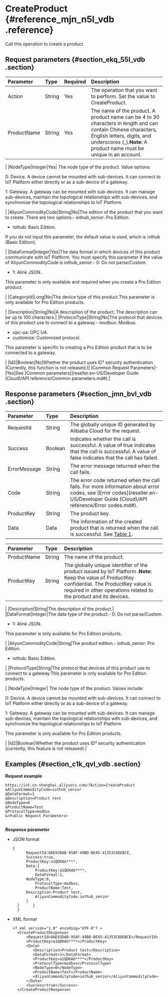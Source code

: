 # CreateProduct {#reference_mjn_n5l_vdb .reference}

Call this operation to create a product.

## Request parameters {#section_ekq_55l_vdb .section}

|Parameter|Type|Required|Description|
|:--------|:---|:-------|:----------|
|Action|String|Yes|The operation that you want to perform. Set the value to CreateProduct.|
|ProductName|String|Yes|The name of the product. A product name can be 4 to 30 characters in length and can contain Chinese characters, English letters, digits, and underscores \(\_\).**Note:** A product name must be unique in an account.

|
|NodeType|Integer|Yes| The node type of the product. Value options:

 0: Device. A device cannot be mounted with sub-devices. It can connect to IoT Platform either directly or as a sub-device of a gateway.

 1: Gateway. A gateway can be mounted with sub-devices. It can manage sub-devices, maintain the topological relationships with sub-devices, and synchronize the topological relationships to IoT Platform.

 |
|AliyunCommodityCode|String|No|The edition of the product that you want to create. There are two options:-   iothub\_senior: Pro Edition.
-   iothub: Basic Edition.

If you do not input this parameter, the default value is used, which is iothub \(Basic Edition\).

|
|DataFormat|Integer|Yes|The data format in which devices of this product communicate with IoT Platform. You must specify this parameter if the value of AliyunCommodityCode is iothub\_senior.-   0: Do not parse/Custom.
-   1: Alink JSON.

This parameter is only available and required when you create a Pro Edition product.

|
|CategoryId|Long|No|The device type of this product.This parameter is only available for Pro Edition products.

|
|Description|String|No|A description of the product. The description can be up to 100 characters.|
|ProtocolType|String|No|The protocol that devices of this product use to connect to a gateway.-   modbus: Modbus.
-   opc-ua: OPC UA.
-   customize: Customized protocol.

This parameter is specific to creating a Pro Edition product that is to be connected to a gateway.

|
|Id2|Boolean|No|Whether the product uses ID² security authentication. \(Currently, this function is not released.\)|
|Common Request Parameters|-|Yes|See [Common parameters](reseller.en-US/Developer Guide (Cloud)/API reference/Common parameters.md#).|

## Response parameters {#section_jmn_bvl_vdb .section}

|Parameter|Type|Description|
|:--------|:---|:----------|
|RequestId|String|The globally unique ID generated by Alibaba Cloud for the request.|
|Success|Boolean|Indicates whether the call is successful. A value of true indicates that the call is successful. A value of false indicates that the call has failed.|
|ErrorMessage|String|The error message returned when the call fails.|
|Code|String|The error code returned when the call fails. For more information about error codes, see [Error codes](reseller.en-US/Developer Guide (Cloud)/API reference/Error codes.md#).|
|ProductKey|String|The product key.|
|Data|Data|The information of the created product that is returned when the call is successful. See [Table 1](#table_z3k_lz2_xdb).|

|Parameter|Type|Description|
|:--------|:---|:----------|
|ProductName|String|The name of the product.|
|ProductKey|String|The globally unique identifier of the product issued by IoT Platform .**Note:** Keep the value of ProductKey confidential. The ProductKey value is required in other operations related to the product and its devices.

|
|Description|String|The description of the product.|
|DataFormat|Integer|The data type of the product.-   0: Do not parse/Custom.
-   1: Alink JSON.

This parameter is only available for Pro Edition products.

|
|AliyunCommodityCode|String|The product edition.-   iothub\_senior: Pro Edition.
-   iothub: Basic Edition.

|
|ProtocolType|String|The protocol that devices of this product use to connect to a gateway.This parameter is only available for Pro Edition products.

|
|NodeType|Integer| The node type of the product. Values include:

 0: Device. A device cannot be mounted with sub-devices. It can connect to IoT Platform either directly or as a sub-device of a gateway.

 1: Gateway. A gateway can be mounted with sub-devices. It can manage sub-devices, maintain the topological relationships with sub-devices, and synchronize the topological relationships to IoT Platform.

 This parameter is only available for Pro Edition products.

 |
|Id2|Boolean|Whether the product uses ID² security authentication \(currently, this feature is not released\).|

## Examples {#section_c1k_qvl_vdb .section}

**Request example**

```
https://iot.cn-shanghai.aliyuncs.com/?Action=CreateProduct
&AliyunCommodityCode=iothub_senior
&DataFormat=1
&Description=Product test
&NodeType=0
&ProductName=Test
&ProtocolType=modbus
&<Public Request Parameters>


```

**Response parameter**

-   JSON format

    ```
    {
          RequestId:8AE93DAB-958F-49BD-BE45-41353C6DEBCE,
          Success:true,
          ProductKey:a1QDKAU****,	  
          Data:{
              ProductKey:a1QDKAU****, 
              DataFormat:1, 
    	  NodeType:0,
              ProtocolType:modbus,
              ProductName:Test,
    	  Description:Product test,
              AliyunCommodityCode:iothub_senior
          }
      }      }
      }
    ```

-   XML format

    ```
    <? xml version="1.0" encoding="UTF-8"? > 
      <CreateProductResponse>
          <RequestId>8AE93DAB-958F-49BD-BE45-41353C6DEBCE</RequestId>
          <ProductKey>a1QDKAU****</ProductKey>
          <Data>
             <Description>Product test</Description>
             <DataFormat>1</DataFormat>
             <ProductKey>a1QDKAU****</ProductKey>
             <ProtocolType>modbus</ProtocolType>
             <NodeType>0</NodeType>
             <ProductName>Test</ProductName>
             <AliyunCommodityCode>iothub_senior</AliyunCommodityCode>
          </Data>
          <Success>true</Success>
      </CreateProductResponse>
    
    ```


